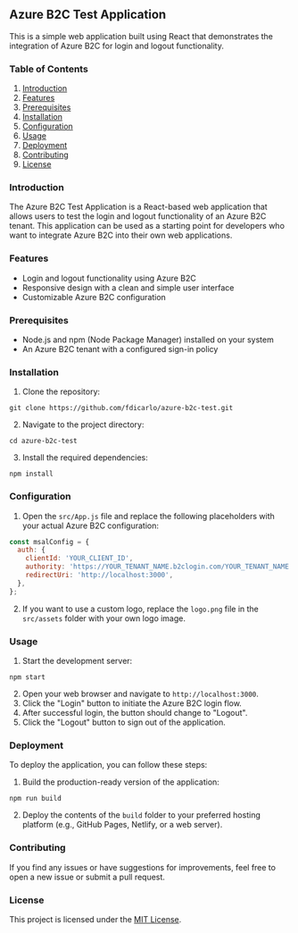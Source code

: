 ## Azure B2C Test Application

This is a simple web application built using React that demonstrates the integration of Azure B2C for login and logout functionality.

### Table of Contents

1. [Introduction](#introduction)
2. [Features](#features)
3. [Prerequisites](#prerequisites)
4. [Installation](#installation)
5. [Configuration](#configuration)
6. [Usage](#usage)
7. [Deployment](#deployment)
8. [Contributing](#contributing)
9. [License](#license)

### Introduction

The Azure B2C Test Application is a React-based web application that allows users to test the login and logout functionality of an Azure B2C tenant. This application can be used as a starting point for developers who want to integrate Azure B2C into their own web applications.

### Features

- Login and logout functionality using Azure B2C
- Responsive design with a clean and simple user interface
- Customizable Azure B2C configuration

### Prerequisites

- Node.js and npm (Node Package Manager) installed on your system
- An Azure B2C tenant with a configured sign-in policy

### Installation

1. Clone the repository:

```
git clone https://github.com/fdicarlo/azure-b2c-test.git
```

2. Navigate to the project directory:

```
cd azure-b2c-test
```

3. Install the required dependencies:

```
npm install
```

### Configuration

1. Open the `src/App.js` file and replace the following placeholders with your actual Azure B2C configuration:

```javascript
const msalConfig = {
  auth: {
    clientId: 'YOUR_CLIENT_ID',
    authority: 'https://YOUR_TENANT_NAME.b2clogin.com/YOUR_TENANT_NAME.onmicrosoft.com/YOUR_SIGN_IN_POLICY',
    redirectUri: 'http://localhost:3000',
  },
};
```

2. If you want to use a custom logo, replace the `logo.png` file in the `src/assets` folder with your own logo image.

### Usage

1. Start the development server:

```
npm start
```

2. Open your web browser and navigate to `http://localhost:3000`.
3. Click the "Login" button to initiate the Azure B2C login flow.
4. After successful login, the button should change to "Logout".
5. Click the "Logout" button to sign out of the application.

### Deployment

To deploy the application, you can follow these steps:

1. Build the production-ready version of the application:

```
npm run build
```

2. Deploy the contents of the `build` folder to your preferred hosting platform (e.g., GitHub Pages, Netlify, or a web server).

### Contributing

If you find any issues or have suggestions for improvements, feel free to open a new issue or submit a pull request.

### License

This project is licensed under the [MIT License](LICENSE).
